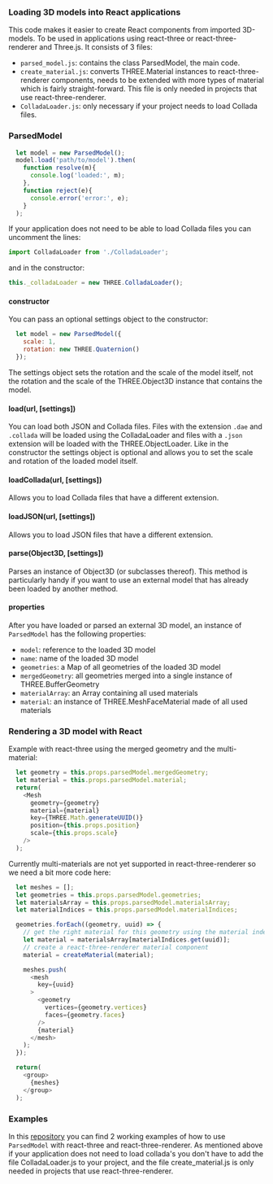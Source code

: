 ### Loading 3D models into React applications

This code makes it easier to create React components from imported 3D-models. To be used in applications using react-three or react-three-renderer and Three.js. It consists of 3 files:

 - `parsed_model.js`: contains the class ParsedModel, the main code.
 - `create_material.js`: converts THREE.Material instances to react-three-renderer components, needs to be extended with more types of material which is fairly straight-forward. This file is only needed in projects that use react-three-renderer.
 - `ColladaLoader.js`: only necessary if your project needs to load Collada files.

### ParsedModel

```js
  let model = new ParsedModel();
  model.load('path/to/model').then(
    function resolve(m){
      console.log('loaded:', m);
    },
    function reject(e){
      console.error('error:', e);
    }
  );
```

If your application does not need to be able to load Collada files you can uncomment the lines:

```js
import ColladaLoader from './ColladaLoader';
```
and in the constructor:
```js
this._colladaLoader = new THREE.ColladaLoader();
```


#### constructor
You can pass an optional settings object to the constructor:

```js
  let model = new ParsedModel({
    scale: 1,
    rotation: new THREE.Quaternion()
  });
```

The settings object sets the rotation and the scale of the model itself, not the rotation and the scale of the THREE.Object3D instance that contains the model.


#### load(url, [settings])
You can load both JSON and Collada files. Files with the extension `.dae` and `.collada` will be loaded using the ColladaLoader and files with a `.json` extension will be loaded with the THREE.ObjectLoader.
Like in the constructor the settings object is optional and allows you to set the scale and rotation of the loaded model itself.


#### loadCollada(url, [settings])
Allows you to load Collada files that have a different extension.


#### loadJSON(url, [settings])
Allows you to load JSON files that have a different extension.


#### parse(Object3D, [settings])
Parses an instance of Object3D (or subclasses thereof). This method is particularly handy if you want to use an external model that has already been loaded by another method.


#### properties
After you have loaded or parsed an external 3D model, an instance of `ParsedModel` has the following properties:

 - `model`: reference to the loaded 3D model
 - `name`: name of the loaded 3D model
 - `geometries`: a Map of all geometries of the loaded 3D model
 - `mergedGeometry`: all geometries merged into a single instance of THREE.BufferGeometry
 - `materialArray`: an Array containing all used materials
 - `material`: an instance of THREE.MeshFaceMaterial made of all used materials



### Rendering a 3D model with React
Example with react-three using the merged geometry and the multi-material:
```js
  let geometry = this.props.parsedModel.mergedGeometry;
  let material = this.props.parsedModel.material;
  return(
    <Mesh
      geometry={geometry}
      material={material}
      key={THREE.Math.generateUUID()}
      position={this.props.position}
      scale={this.props.scale}
    />
  );
```

Currently multi-materials are not yet supported in react-three-renderer so we need a bit more code here:

```js
  let meshes = [];
  let geometries = this.props.parsedModel.geometries;
  let materialsArray = this.props.parsedModel.materialsArray;
  let materialIndices = this.props.parsedModel.materialIndices;

  geometries.forEach((geometry, uuid) => {
    // get the right material for this geometry using the material index
    let material = materialsArray[materialIndices.get(uuid)];
    // create a react-three-renderer material component
    material = createMaterial(material);

    meshes.push(
      <mesh
        key={uuid}
      >
        <geometry
          vertices={geometry.vertices}
          faces={geometry.faces}
        />
        {material}
      </mesh>
    );
  });

  return(
    <group>
      {meshes}
    </group>
  );

```


### Examples

In this [repository](https://github.com/tweedegolf/parsed_model_examples) you can find 2 working examples of how to use `ParsedModel` with react-three and react-three-renderer. As mentioned above if your application does not need to load collada's you don't have to add the file ColladaLoader.js to your project, and the file create_material.js is only needed in projects that use react-three-renderer.
